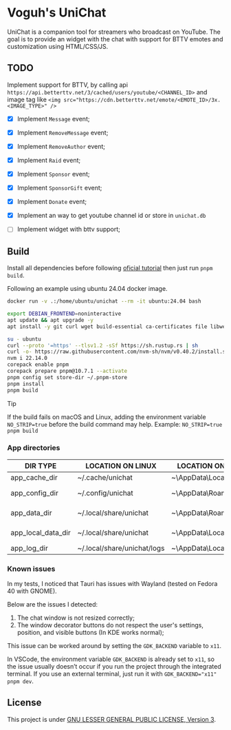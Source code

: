 # Voguh's UniChat

UniChat is a companion tool for streamers who broadcast on YouTube. The goal is
to provide an widget with the chat with support for BTTV emotes and
customization using HTML/CSS/JS.


## TODO

Implement support for BTTV, by calling api `https://api.betterttv.net/3/cached/users/youtube/<CHANNEL_ID>`
and image tag like `<img src="https://cdn.betterttv.net/emote/<EMOTE_ID>/3x.<IMAGE_TYPE>" />`

- [x] Implement `Message` event;
- [x] Implement `RemoveMessage` event;
- [x] Implement `RemoveAuthor` event;
- [x] Implement `Raid` event;
- [x] Implement `Sponsor` event;
- [x] Implement `SponsorGift` event;
- [x] Implement `Donate` event;
- [x] Implement an way to get youtube channel id or store in `unichat.db`
- [ ] Implement widget with bttv support;


## Build

Install all dependencies before following [oficial tutorial](https://v2.tauri.app/start/prerequisites/)
then just run `pnpm build`.

Following an example using ubuntu 24.04 docker image.

```bash
docker run -v .:/home/ubuntu/unichat --rm -it ubuntu:24.04 bash

export DEBIAN_FRONTEND=noninteractive
apt update && apt upgrade -y
apt install -y git curl wget build-essential ca-certificates file libwebkit2gtk-4.1-dev libxdo-dev libssl-dev libayatana-appindicator3-dev librsvg2-dev

su - ubuntu
curl --proto '=https' --tlsv1.2 -sSf https://sh.rustup.rs | sh
curl -o- https://raw.githubusercontent.com/nvm-sh/nvm/v0.40.2/install.sh | bash
nvm i 22.14.0
corepack enable pnpm
corepack prepare pnpm@10.7.1 --activate
pnpm config set store-dir ~/.pnpm-store
pnpm install
pnpm build
```

> [!TIP]
> If the build fails on macOS and Linux, adding the environment variable `NO_STRIP=true` before the build command may help.
> Example: `NO_STRIP=true pnpm build`

### App directories

| DIR TYPE           | LOCATION ON LINUX           | LOCATION ON WINDOWS          | LOCATION ON MAC                        |
|--------------------|-----------------------------|------------------------------|----------------------------------------|
| app_cache_dir      | ~/.cache/unichat            | ~\AppData\Local\unichat      | ~/Library/Caches/unichat               |
| app_config_dir     | ~/.config/unichat           | ~\AppData\Roaming\unichat    | ~/Library/Application\ Support/unichat |
| app_data_dir       | ~/.local/share/unichat      | ~\AppData\Roaming\unichat    | ~/Library/Application\ Support/unichat |
| app_local_data_dir | ~/.local/share/unichat      | ~\AppData\Local\unichat      | ~/Library/Application\ Support/unichat |
| app_log_dir        | ~/.local/share/unichat/logs | ~\AppData\Local\unichat\logs | ~/Library/Logs/unichat                 |


### Known issues

In my tests, I noticed that Tauri has issues with Wayland (tested on Fedora 40 with GNOME).

Below are the issues I detected:
1. The chat window is not resized correctly;
2. The window decorator buttons do not respect the user's settings, position, and visible buttons (In KDE works normal);

This issue can be worked around by setting the `GDK_BACKEND` variable to `x11`.

In VSCode, the environment variable `GDK_BACKEND` is already set to `x11`, so the issue usually doesn’t
occur if you run the project through the integrated terminal. If you use an external terminal, just
run it with `GDK_BACKEND="x11" pnpm dev`.


## License

This project is under [GNU LESSER GENERAL PUBLIC LICENSE, Version 3](./LICENSE).
